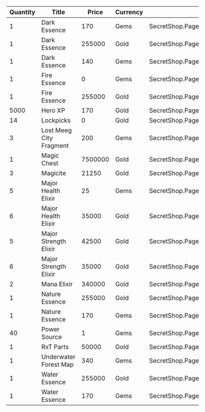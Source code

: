 | Quantity | Title | Price | Currency |  Dev Name |
| -------- | ----- | ----- | -------- |  -------- |
| 1 | Dark Essence | 170 | Gems | SecretShop.Page03.Reagent.49 |
| 1 | Dark Essence | 255000 | Gold | SecretShop.Page03.Shard.11 |
| 1 | Dark Essence | 140 | Gems | SecretShop.Page03.UnderworldTrader.35 |
| 1 | Fire Essence | 0 | Gems | SecretShop.Page03.Free.27 |
| 1 | Fire Essence | 255000 | Gold | SecretShop.Page03.Reagent.37 |
| 5000 | Hero XP | 170 | Gold | SecretShop.Page03.Misc.15 |
| 14 | Lockpicks | 0 | Gold | SecretShop.Page03.Free.23 |
| 3 | Lost Meeg City Fragment | 200 | Gems | SecretShop.Page03.UnderworldTrader.56 |
| 1 | Magic Chest | 7500000 | Gold | SecretShop.Page03.CharShard.17 |
| 3 | Magicite | 21250 | Gold | SecretShop.Page03.Ore.03 |
| 5 | Major Health Elixir | 25 | Gems | SecretShop.Page03.Elixir.16 |
| 6 | Major Health Elixir | 35000 | Gold | SecretShop.Page03.UnderworldTraderGold.07 |
| 5 | Major Strength Elixir | 42500 | Gold | SecretShop.Page03.Elixir.14 |
| 6 | Major Strength Elixir | 35000 | Gold | SecretShop.Page03.UnderworldTraderGold.09 |
| 2 | Mana Elixir | 340000 | Gold | SecretShop.Page03.Elixir.13 |
| 1 | Nature Essence | 255000 | Gold | SecretShop.Page03.Reagent.41 |
| 1 | Nature Essence | 170 | Gems | SecretShop.Page03.UnderworldTrader.47 |
| 40 | Power Source | 1 | Gems | SecretShop.Page03.UnderworldTrader.49 |
| 1 | RxT Parts | 50000 | Gold | SecretShop.Page03.Misc.18 |
| 1 | Underwater Forest Map | 340 | Gems | SecretShop.Page03.TreasureMap.21 |
| 1 | Water Essence | 255000 | Gold | SecretShop.Page03.Reagent.34 |
| 1 | Water Essence | 170 | Gems | SecretShop.Page03.UnderworldTrader.48 |

